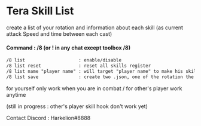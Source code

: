 # Tera Skill List

create a list of your rotation and information about each skill (as current attack Speed and time between each cast) 

#### Command : /8 (or ! in any chat except toolbox /8) 
```txt
/8 list                    : enable/disable
/8 list reset              : reset all skills register
/8 list name "player name" : will target "player name" to make his skills list (target by default is yourself)
/8 list save               : create two .json, one of the rotation the other one of the average animation skills of the target

```
for yourself only work when you are in combat / for other's player work anytime

(still in progress : other's player skill hook don't work yet)

Contact Discord : Harkelion#8888
